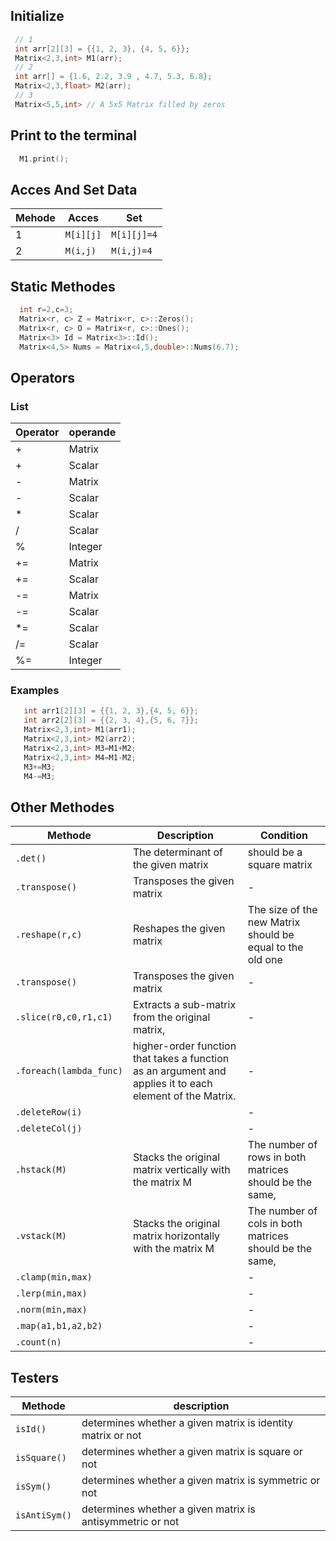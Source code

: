 ## Initialize
``` C++
 // 1 
 int arr[2][3] = {{1, 2, 3}, {4, 5, 6}};
 Matrix<2,3,int> M1(arr);
 // 2
 int arr[] = {1.6, 2.2, 3.9 , 4.7, 5.3, 6.8};
 Matrix<2,3,float> M2(arr);
 // 3
 Matrix<5,5,int> // A 5x5 Matrix filled by zeros
```
## Print to the terminal 
``` C++
  M1.print();
```
## Acces And Set Data
|Mehode|Acces|Set|
|-|--|--|
|1|`M[i][j]`|`M[i][j]=4`|
|2|`M(i,j)`|`M(i,j)=4`|
## Static Methodes 
``` C++
  int r=2,c=3;
  Matrix<r, c> Z = Matrix<r, c>::Zeros();
  Matrix<r, c> O = Matrix<r, c>::Ones();
  Matrix<3> Id = Matrix<3>::Id();
  Matrix<4,5> Nums = Matrix<4,5,double>::Nums(6.7);
```
## Operators 
  ### List
|Operator |operande
|--|--
|+|Matrix|
|+|Scalar|
|-|Matrix|
|-|Scalar|
|*|Scalar|
|/|Scalar|
|%|Integer|
|+=|Matrix|
|+=|Scalar|
|-=|Matrix|
|-=|Scalar|
|*=|Scalar|
|/=|Scalar|
|%=|Integer|
  ### Examples
``` C++
   int arr1[2][3] = {{1, 2, 3},{4, 5, 6}};
   int arr2[2][3] = {{2, 3, 4},{5, 6, 7}};
   Matrix<2,3,int> M1(arr1);
   Matrix<2,3,int> M2(arr2);
   Matrix<2,3,int> M3=M1+M2;
   Matrix<2,3,int> M4=M1-M2;
   M3+=M3;
   M4-=M3;
```
## Other Methodes 
|Methode|Description|Condition|
|-|--|--|
|`.det()`|The determinant of the given matrix|should be a square matrix|
|`.transpose()`|Transposes the given matrix |-|
|`.reshape(r,c)`|Reshapes the given matrix|The size of the new Matrix should be equal to the old one|
|`.transpose()`|Transposes the given matrix |-|
|`.slice(r0,c0,r1,c1)`|Extracts a sub-matrix from the original matrix, |-|
|`.foreach(lambda_func)`|higher-order function that takes a function as an argument and applies it to each element of the Matrix.|-|
|`.deleteRow(i)`||-|
|`.deleteCol(j)`||-|
|`.hstack(M)`|Stacks the original matrix vertically with the matrix M|The number of rows in both matrices should be the same,|
|`.vstack(M)`|Stacks the original matrix horizontally with the matrix M|The number of cols in both matrices should be the same,|
|`.clamp(min,max)`||-|
|`.lerp(min,max)`||-|
|`.norm(min,max)`||-|
|`.map(a1,b1,a2,b2)`||-|
|`.count(n)`||-|
## Testers
|Methode|description|
|-|---|
|`isId()`|determines whether a given matrix is identity matrix or not|
|`isSquare()`|determines whether a given matrix is square or not|
|`isSym()`|determines whether a given matrix is symmetric or not|
|`isAntiSym()`|determines whether a given matrix is antisymmetric or not|

